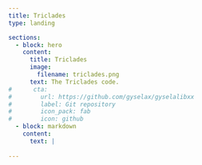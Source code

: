 ```yaml
---
title: Triclades
type: landing

sections:
  - block: hero
    content:
      title: Triclades
      image:
        filename: triclades.png
      text: The Triclades code.
#      cta:
#        url: https://github.com/gyselax/gyselalibxx
#        label: Git repository
#        icon_pack: fab
#        icon: github    
  - block: markdown
    content:
      text: |
        
---
```

